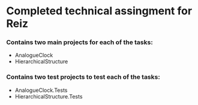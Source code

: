 # Completed technical assingment for Reiz

### Contains two main projects for each of the tasks:
- AnalogueClock
- HierarchicalStructure

### Contains two test projects to test each of the tasks:
- AnalogueClock.Tests
- HierarchicalStructure.Tests
